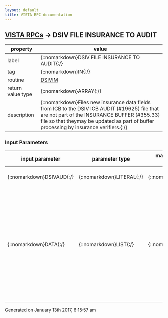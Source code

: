 ```yaml
---
layout: default
title: VISTA RPC documentation
---
```




## [VISTA RPCs](TableOfContent.md) &#8594; DSIV FILE INSURANCE TO AUDIT 

 property | value 
--- | --- 
 label | {::nomarkdown}DSIV FILE INSURANCE TO AUDIT{:/}
 tag | {::nomarkdown}IN{:/}
 routine | [DSIVIM](http://code.osehra.org/dox/Routine_DSIVIM_source.html)
 return value type | {::nomarkdown}ARRAY{:/}
 description | {::nomarkdown}Files new insurance data fields from ICB to the DSIV ICB AUDIT (#19625) file that are not part of the INSURANCE BUFFER (#355.33) file so that theymay be updated as part of buffer processing by insurance verifiers.{:/}

### Input Parameters

| input parameter | parameter type | maximum data length | required | description | 
| --- | --- | --- | --- | --- | 
| {::nomarkdown}DSIVAUD{:/} | {::nomarkdown}LITERAL{:/} | {::nomarkdown}30{:/} | {::nomarkdown}true{:/} | {::nomarkdown}Pointer to the DSIV ICB AUDIT (#19625) file.{:/} | 
| {::nomarkdown}DATA{:/} | {::nomarkdown}LIST{:/} | {::nomarkdown}80{:/} | {::nomarkdown}true{:/} | {::nomarkdown}Contains data to file in the following format: D DATA(n)=field^multi-id^value e.g. DATA(1)=\6.01^0^1\      DATA(2)=\6.02^0^2\      DATA(3)=\8^1^SYN1\ SYNONYM is fld 8, subfile 19625.08 (multiple)      DATA(4)=\8^2^SYN2\      DATA(5)=\9^1^FIRST LINE OF REMARKS\  REMARKS is field 9, wp field      DATA(6)=\9^2^SECOND LINE OF REMARKS\{:/} | 




 Generated on January 13th 2017, 6:15:57 am